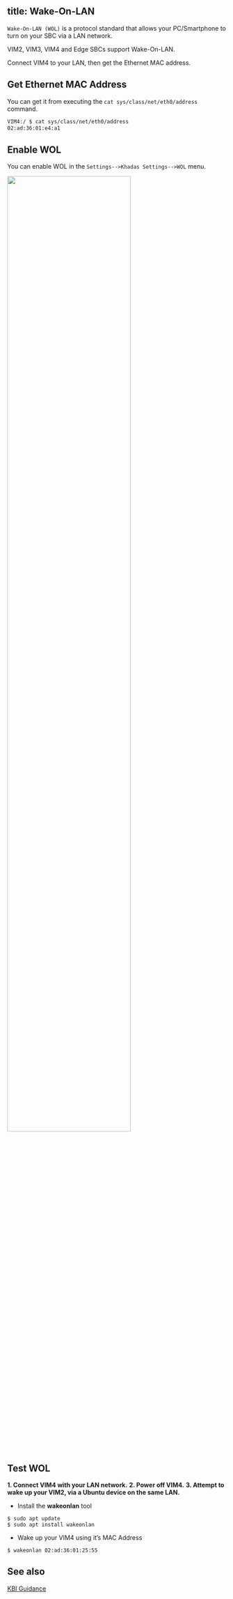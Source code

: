 title: Wake-On-LAN
---

`Wake-On-LAN (WOL)` is a protocol standard that allows your PC/Smartphone to turn on your SBC via a LAN network.

VIM2, VIM3, VIM4 and Edge SBCs support Wake-On-LAN.

Connect VIM4 to your LAN, then get the Ethernet MAC address.

## Get Ethernet MAC Address

You can get it from executing the `cat sys/class/net/eth0/address` command.

```sh
VIM4:/ $ cat sys/class/net/eth0/address
02:ad:36:01:e4:a1
```

## Enable WOL

You can enable WOL in the `Settings-->Khadas Settings-->WOL` menu.

<img src="/android/images/vim4/vim4_android_wol.png" width="75%" height="75%">


## Test WOL

**1. Connect VIM4 with your LAN network.**
**2. Power off VIM4.**
**3. Attempt to wake up your VIM2, via a Ubuntu device on the same LAN.**

* Install the **wakeonlan** tool

```
$ sudo apt update
$ sudo apt install wakeonlan
```

* Wake up your VIM4 using it’s MAC Address

```
$ wakeonlan 02:ad:36:01:25:55
```

## See also

[KBI Guidance](/android/vim4/KbiGuidance.html)
